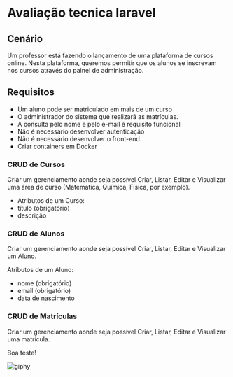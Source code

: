 # Avaliação tecnica laravel

## Cenário
Um professor está fazendo o lançamento de uma plataforma de cursos online. Nesta plataforma, queremos permitir que os alunos se inscrevam nos cursos através do painel de administração.

## Requisitos

-   Um aluno pode ser matriculado em mais de um curso
-   O administrador do sistema que realizará as matrículas.  
-   A consulta pelo nome e pelo e-mail é requisito funcional
-   Não é necessário desenvolver autenticação
-   Não é necessário desenvolver o front-end.
-   Criar containers em Docker

### CRUD de Cursos

Criar um gerenciamento aonde seja possível Criar, Listar, Editar e Visualizar uma área de curso (Matemática, Química, Física, por exemplo).

- Atributos de um Curso:
-   título (obrigatório)
-   descrição

### CRUD de Alunos

Criar um gerenciamento aonde seja possível Criar, Listar, Editar e Visualizar um Aluno.

Atributos de um Aluno:
-   nome (obrigatório)
-   email (obrigatório)
-   data de nascimento

### CRUD de Matrículas
Criar um gerenciamento aonde seja possível Criar, Listar, Editar e Visualizar uma matrícula.


Boa teste!

![giphy](https://user-images.githubusercontent.com/10448568/167983319-5d6cca67-7a29-4403-8d56-e5015aa89f20.gif)
